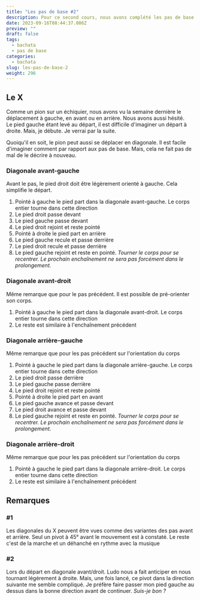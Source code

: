 ```yaml
---
title: "Les pas de base #2"
description: Pour ce second cours, nous avons complété les pas de base avec le X
date: 2023-09-16T08:44:37.086Z
preview: ""
draft: false
tags:
  - bachata
  - pas de base
categories:
  - bachata
slug: les-pas-de-base-2
weight: 296
---
```


## Le X

Comme un pion sur un échiquier, nous avons vu la semaine dernière le déplacement à gauche, en avant ou en arrière. Nous avons aussi hésité.\
Le pied gauche étant levé au départ, il est difficile d'imaginer un départ à droite. Mais, je débute. Je verrai par la suite.

Quoiqu'il en soit, le pion peut aussi se déplacer en diagonale. Il est facile d'imaginer comment par rapport aux pas de base. Mais, cela ne fait pas de mal de le décrire à nouveau. 

### Diagonale avant-gauche

Avant le pas, le pied droit doit être légèrement orienté à gauche. Cela simplifie le départ. 

1. Pointé à gauche le pied part dans la diagonale avant-gauche. Le corps entier tourne dans cette direction
2. Le pied droit passe devant
3. Le pied gauche passe devant
4. Le pied droit rejoint et reste pointé
5. Pointé à droite le pied part en arrière
6. Le pied gauche recule et passe derrière
7. Le pied droit recule et passe derrière
8. Le pied gauche rejoint et reste en pointé. *Tourner le corps pour se recentrer. Le prochain enchaînement ne sera pas forcément dans le prolongement.* 

### Diagonale avant-droit

Même remarque que pour le pas précédent. Il est possible de pré-orienter son corps. 

1. Pointé à gauche le pied part dans la diagonale avant-droit. Le corps entier tourne dans cette direction
2. Le reste est similaire à l'enchaînement précédent

### Diagonale arrière-gauche

Même remarque que pour les pas précédent sur l'orientation du corps

1. Pointé à gauche le pied part dans la diagonale arrière-gauche. Le corps entier tourne dans cette direction
2. Le pied droit passe derrière
3. Le pied gauche passe derrière
4. Le pied droit rejoint et reste pointé
5. Pointé à droite le pied part en avant
6. Le pied gauche avance et passe devant
7. Le pied droit avance et passe devant
8. Le pied gauche rejoint et reste en pointé. *Tourner le corps pour se recentrer. Le prochain enchaînement ne sera pas forcément dans le prolongement.*

### Diagonale arrière-droit

Même remarque que pour les pas précédent sur l'orientation du corps

1. Pointé à gauche le pied part dans la diagonale arrière-droit. Le corps entier tourne dans cette direction
2. Le reste est similaire à l'enchaînement précédent

## Remarques

### #1

Les diagonales du X peuvent être vues comme des variantes des pas avant et arrière. Seul un pivot à 45° avant le mouvement est à constaté. Le reste c'est de la marche et un déhanché en rythme avec la musique

### #2 
Lors du départ en diagonale avant/droit. Ludo nous a fait anticiper en nous tournant légèrement à droite. Mais, une fois lancé, ce pivot dans la direction suivante me semble compliqué. Je préfère faire passer mon pied gauche au dessus dans la bonne direction avant de continuer. *Suis-je bon ?* 

